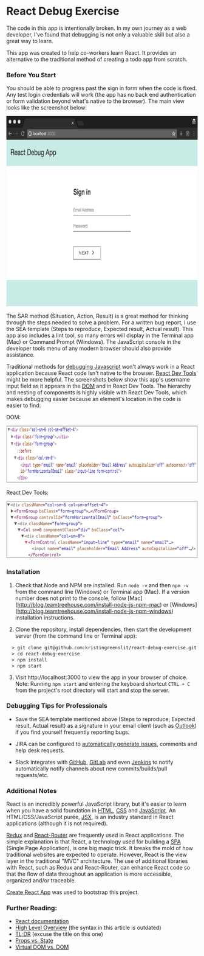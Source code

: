 # React Debug Exercise

The code in this app is intentionally broken. In my own journey as a web developer, I've found that debugging is not only a valuable skill but also a great way to learn.

This app was created to help co-workers learn React. It provides an alternative to the traditional method of creating a todo app from scratch.

### Before You Start

You should be able to progress past the sign in form when the code is fixed. Any test login credentials will work (the app has no back end authentication or form validation beyond what's native to the browser). The main view looks like the screenshot below:

<p align='center'>
  <img src='./src/assets/main_view.png' width='750' height='500' />
</p>

The SAR method (Situation, Action, Result) is a great method for thinking through the steps needed to solve a problem. For a written bug report, I use the SEA template (Steps to reproduce, Expected result, Actual result). This app also includes a lint tool, so many errors will display in the Terminal app (Mac) or Command Prompt (Windows). The JavaScript console in the developer tools menu of any modern browser should also provide assistance.

Traditional methods for [debugging Javascript](https://medium.com/@sandeep.scet/different-ways-to-debug-javascript-code-579e7f58cf10#.3gbqsze60) won't always work in a React application because React code isn't native to the browser. [React Dev Tools](https://github.com/facebook/react-devtools) might be more helpful. The screenshots below show this app's username input field as it appears in the [DOM](https://css-tricks.com/dom/) and in React Dev Tools. The hierarchy and nesting of components is highly visible with React Dev Tools, which makes debugging easier because an element's location in the code is easier to find:

DOM:
<p align='center'>
  <img src='./src/assets/dom.png' width='800' height='150' />
</p>

React Dev Tools:
<p align='center'>
  <img src='./src/assets/dev_tools.png' width='550' height='150' />
</p>

### Installation

1.  Check that Node and NPM are installed. Run `node -v` and then `npm -v` from the command line (Windows) or Terminal app (Mac). If a version number does not print to the console, follow [Mac] (http://blog.teamtreehouse.com/install-node-js-npm-mac) or [Windows] (http://blog.teamtreehouse.com/install-node-js-npm-windows) installation instructions.

2.  Clone the repository, install dependencies, then start the development server (from the command line or Terminal app):

  ```
    > git clone git@github.com:kristingreenslit/react-debug-exercise.git
    > cd react-debug-exercise
    > npm install
    > npm start
  ```

3.  Visit http://localhost:3000 to view the app in your browser of choice. Note: Running `npm start` and entering the keyboard shortcut `CTRL + C` from the project's root directory will start and stop the server.

### Debugging Tips for Professionals

* Save the SEA template mentioned above (Steps to reproduce, Expected result, Actual result) as a signature in your email client (such as [Outlook](https://support.office.com/en-us/article/Create-and-add-a-signature-to-messages-8ee5d4f4-68fd-464a-a1c1-0e1c80bb27f2)) if you find yourself frequently reporting bugs.

* JIRA can be configured to [automatically generate issues](https://confluence.atlassian.com/adminjiracloud/creating-issues-and-comments-from-email-779288896.html), comments and help desk requests.

* Slack integrates with [GitHub](https://get.slack.help/hc/en-us/articles/232289568-Use-GitHub-with-Slack), [GitLab](https://docs.gitlab.com/ee/user/project/integrations/slack.html) and even [Jenkins](https://github.com/jenkinsci/slack-plugin) to notify automatically notify channels about new commits/builds/pull requests/etc.

### Additional Notes

React is an incredibly powerful JavaScript library, but it's easier to learn when you have a solid foundation in [HTML](http://learn.shayhowe.com/html-css/getting-to-know-html/), [CSS](http://learn.shayhowe.com/html-css/getting-to-know-css/) and [JavaScript](https://developer.mozilla.org/en-US/docs/Learn/Getting_started_with_the_web/JavaScript_basics). An HTML/CSS/JavaScript purée, [JSX](https://medium.com/javascript-scene/jsx-looks-like-an-abomination-1c1ec351a918#.ro3sx1ea0), is an industry standard in React applications (although it is not required).

[Redux](https://css-tricks.com/learning-react-router/) and [React-Router](https://css-tricks.com/learning-react-redux/) are frequently used in React applications. The simple explanation is that React, a technology used for building a [SPA](https://en.wikipedia.org/wiki/Single-page_application) (Single Page Application), is one big magic trick. It breaks the mold of how traditional websites are expected to operate. However, React is the view layer in the traditional "MVC" architecture. The use of additional libraries with React, such as Redux and React-Router, can enhance React code so that the flow of data throughout an application is more accessible, organized and/or traceable.

[Create React App](https://github.com/facebookincubator/create-react-app) was used to bootstrap this project.

### Further Reading:

* [React documentation](https://facebook.github.io/react/)
* [High Level Overview](http://blog.reverberate.org/2014/02/react-demystified.html) (the syntax in this article is outdated)
* [TL;DR](http://blog.andrewray.me/reactjs-for-stupid-people/) (excuse the title on this one)
* [Props vs. State](https://themeteorchef.com/tutorials/understanding-props-and-state-in-react)
* [Virtual DOM vs. DOM](http://reactkungfu.com/2015/10/the-difference-between-virtual-dom-and-dom/)



